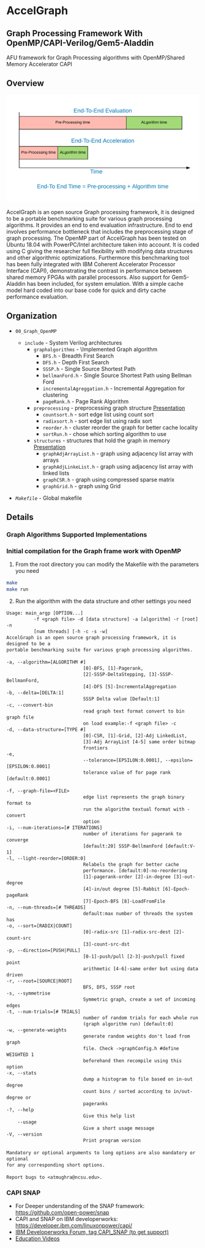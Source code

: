 # AccelGraph
## Graph Processing Framework With OpenMP/CAPI-Verilog/Gem5-Aladdin

AFU framework for Graph Processing algorithms with OpenMP/Shared Memory Accelerator CAPI

## Overview

![End-to-End Acceleration](./02_slides/fig/fig-4.png "AccelGraph")

AccelGraph is an open source Graph processing framework, it is designed to be a portable benchmarking suite for various graph processing algorithms. It provides an end to end evaluation infrastructure. End to end involves performance bottleneck that includes the preprocessing stage of graph processing.
The OpenMP part of AccelGraph has been tested on Ubuntu 18.04 with PowerPC/Intel architecture taken into account. It is coded using C giving the researcher full flexibility with modifying data structures and other algorithmic optimizations. Furthermore this benchmarking tool has been fully integrated with IBM Coherent Accelerator Processor Interface (CAPI), demonstrating the contrast in performance between shared memory FPGAs with parallel processors.
Also support for Gem5-Aladdin has been included, for system emulation. With a simple cache model hard coded into our base code for quick and dirty cache performance evaluation.

## Organization

* `00_Graph_OpenMP`
  * `include` - System Verilog architectures
    * `graphalgorithms` - \Implemented Graph algorithm
      * `BFS.h` - Breadth First Search
      * `DFS.h` - Depth First Search
      * `SSSP.h` - Single Source Shortest Path
      * `bellmanFord.h` - Single Source Shortest Path using Bellman Ford
      * `incrementalAgreggation.h` - Incremental Aggregation for clustering
      * `pageRank.h` - Page Rank Algorithm
    * `preprocessing` - preprocessing graph structure [Presentation](./02_slides/preprocessing_Graphs_countsort.pdf)
      * `countsort.h` - sort edge list using count sort
      * `radixsort.h` - sort edge list using radix sort
      * `reorder.h` - cluster reorder the graph for better cache locality
      * `sortRun.h` - chose which sorting algorithm to use
    * `structures` - structures that hold the graph in memory [Presentation](./02_slides/Graph_DataStructures.pdf)
      * `graphAdjArrayList.h` - graph using adjacency list array with arrays
      * `graphAdjLinkeList.h` - graph using adjacency list array with linked lists
      * `graphCSR.h` - graph using compressed sparse matrix
      * `graphGrid.h` - graph using Grid

* *`Makefile`* - Global makefile

## Details

### Graph Algorithms Supported Implementations

### Initial compilation for the Graph frame work with OpenMP

1. From the root directory you can modify the Makefile with the parameters you need
  ```bash
  make 
  make run
  ```

2. Run the algorithm with the data structure and other settings you need
  ```
Usage: main_argp [OPTION...]
            -f <graph file> -d [data structure] -a [algorithm] -r [root] -n
            [num threads] [-h -c -s -w]
AccelGraph is an open source graph processing framework, it is designed to be a
portable benchmarking suite for various graph processing algorithms.

  -a, --algorithm=[ALGORITHM #]   
                              [0]-BFS, [1]-Pagerank,
                              [2]-SSSP-DeltaStepping, [3]-SSSP-BellmanFord,
                              [4]-DFS [5]-IncrementalAggregation
  -b, --delta=[DELTA:1]      
                              SSSP Delta value [Default:1]
  -c, --convert-bin           
                              read graph text format convert to bin graph file
                              on load example:-f <graph file> -c
  -d, --data-structure=[TYPE #]   
                              [0]-CSR, [1]-Grid, [2]-Adj LinkedList,
                              [3]-Adj ArrayList [4-5] same order bitmap
                              frontiers
  -e,                        
                              --tolerance=[EPSILON:0.0001], --epsilon=[EPSILON:0.0001]
                              tolerance value of for page rank [default:0.0001]

  -f, --graph-file=<FILE>    
                              edge list represents the graph binary format to
                              run the algorithm textual format with -convert
                              option
  -i, --num-iterations=[# ITERATIONS]
                              number of iterations for pagerank to converge
                              [default:20] SSSP-BellmanFord [default:V-1] 
  -l, --light-reorder=[ORDER:0]   
                              Relabels the graph for better cache
                              performance. [default:0]-no-reordering
                              [1]-pagerank-order [2]-in-degree [3]-out-degree
                              [4]-in/out degree [5]-Rabbit [6]-Epoch-pageRank
                              [7]-Epoch-BFS [8]-LoadFromFile 
  -n, --num-threads=[# THREADS]   
                              default:max number of threads the system has
  -o, --sort=[RADIX|COUNT]   
                              [0]-radix-src [1]-radix-src-dest [2]-count-src
                              [3]-count-src-dst
  -p, --direction=[PUSH|PULL]   
                              [0-1]-push/pull [2-3]-push/pull fixed point
                              arithmetic [4-6]-same order but using data driven
  -r, --root=[SOURCE|ROOT]   
                              BFS, DFS, SSSP root
  -s, --symmetrise           
                              Symmetric graph, create a set of incoming edges
  -t, --num-trials=[# TRIALS]   
                              number of random trials for each whole run
                              (graph algorithm run) [default:0] 
  -w, --generate-weights     
                              generate random weights don't load from graph
                              file. Check ->graphConfig.h #define WEIGHTED 1
                              beforehand then recompile using this option
  -x, --stats                
                              dump a histogram to file based on in-out degree
                              count bins / sorted according to in/out-degree or
                              pageranks 
  -?, --help                 
                              Give this help list
      --usage                
                              Give a short usage message
  -V, --version              
                              Print program version

Mandatory or optional arguments to long options are also mandatory or optional
for any corresponding short options.

Report bugs to <atmughra@ncsu.edu>.

```

### CAPI SNAP

* For Deeper understanding of the SNAP framework: https://github.com/open-power/snap
* CAPI and SNAP on IBM developerworks: https://developer.ibm.com/linuxonpower/capi/  
* [IBM Developerworks Forum, tag CAPI_SNAP (to get support)](https://developer.ibm.com/answers/smartspace/capi-snap/index.html)
* [Education Videos](https://developer.ibm.com/linuxonpower/capi/education/)
